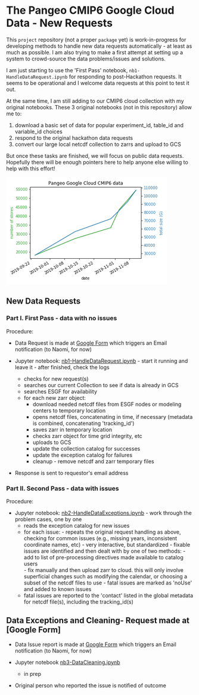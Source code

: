 # The Pangeo CMIP6 Google Cloud Data - New Requests

This `project` repository (not a proper `package` yet) is work-in-progress for developing methods to handle new data requests automatically - at least as much as possible. I am also trying to make a first attempt at setting up a system to crowd-source the data problems/issues and solutions.  

I am just starting to use the 'First Pass' notebook, `nb1-HandleDataRequest.ipynb` for responding to post-Hackathon requests. It seems to be operational and I welcome data requests at this point to test it out.    

At the same time, I am still adding to our CMIP6 cloud collection with my original notebooks. These 3 original notebooks (not in this repository) allow me to:
1. download a basic set of data for popular experiment_id, table_id and variable_id choices 
2. respond to the original hackathon data requests
3. convert our large local netcdf collection to zarrs and upload to GCS

But once these tasks are finished, we will focus on public data requests. Hopefully there will be enough pointers here to help anyone else willing to help with this effort!

[![progress](assets/history.png)](assets/history.png)

## New Data Requests 
### Part I. First Pass - data with no issues
Procedure:
- Data Request is made at [Google Form](https://docs.google.com/forms/d/1g3rfuLBG6eOdoeN1hnGo2H_yB_aTL1MZLe3Rlx3eUNg/edit?usp=sharing) which triggers an Email notification (to Naomi, for now)

- Jupyter notebook: [nb1-HandleDataRequest.ipynb](notebooks/nb1-HandleDataRequest.ipynb) - start it running and leave it - after finished, check the logs
   - checks for new request(s)
   - searches our current Collection to see if data is already in GCS
   - searches ESGF for availability 
   - for each new zarr object:
      - download needed netcdf files from ESGF nodes or modeling centers to temporary location
      - opens netcdf files, concatenating in time, if necessary  (metadata is combined, concatenating 'tracking_id')
      - saves zarr in temporary location
      - checks zarr object for time grid integrity, etc
      - uploads to GCS
      - update the collection catalog for successes
      - update the exception catalog for failures
      - cleanup - remove netcdf and zarr temporary files
         
- Response is sent to requestor's email address

### Part II. Second Pass - data with issues
Procedure:
- Jupyter notebook: [nb2-HandleDataExceptions.ipynb](notebooks/nb2-HandelDataExceptions.ipynb) - work through the problem cases, one by one
   - reads the exception catalog for new issues
   - for each issue:
         - repeats the original request handling as above, checking for common issues (e.g., missing years, inconsistent coordinate names, etc)
         - very interactive, but standardized
         - fixable issues are identified and then dealt with by one of two methods:
              - add to list of pre-processing directives made available to catalog users   
              - fix manually and then upload zarr to cloud. this will only involve superficial changes such as modifying the  calendar, or choosing a subset of the netcdf files to use
         - fatal issues are marked as 'noUse' and added to known issues
   - fatal issues are reported to the 'contact' listed in the global metadata for netcdf file(s), including the tracking_id(s)

## Data Exceptions and Cleaning- Request made at [Google Form]
- Data Issue report is made at [Google Form](https://docs.google.com/forms/d/1Qym-88kZ2iNDIzbz5mmWDXZ8HtsyP-QhT_Q62dVCvwc/edit?usp=sharing) which triggers an Email notification (to Naomi, for now)

- Jupyter notebook [nb3-DataCleaning.ipynb]()
   - in prep

- Original person who reported the issue is notified of outcome
